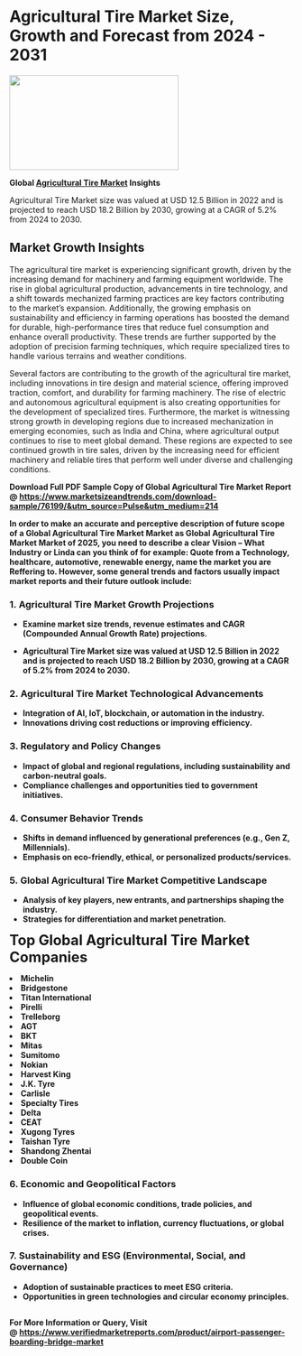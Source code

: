 <H1>Agricultural Tire Market Size, Growth and Forecast from 2024 - 2031</H1><img class="aligncenter size-medium wp-image-584254" src="https://thirdeyenews.in/wp-content/uploads/2024/09/Global-Market-Research-300x168.jpeg" alt="" width="300" height="168" /><p><strong>Global&nbsp;<a href="https://www.marketsizeandtrends.com/download-sample/76199/&amp;utm_source=Pulse&amp;utm_medium=214">Agricultural Tire Market</a> Insights</strong></p><p>Agricultural Tire Market size was valued at USD 12.5 Billion in 2022 and is projected to reach USD 18.2 Billion by 2030, growing at a CAGR of 5.2% from 2024 to 2030.</p><p><h2>Market Growth Insights</h2> <p>The agricultural tire market is experiencing significant growth, driven by the increasing demand for machinery and farming equipment worldwide. The rise in global agricultural production, advancements in tire technology, and a shift towards mechanized farming practices are key factors contributing to the market’s expansion. Additionally, the growing emphasis on sustainability and efficiency in farming operations has boosted the demand for durable, high-performance tires that reduce fuel consumption and enhance overall productivity. These trends are further supported by the adoption of precision farming techniques, which require specialized tires to handle various terrains and weather conditions.</p> <p><strong></strong></p> <p>Several factors are contributing to the growth of the agricultural tire market, including innovations in tire design and material science, offering improved traction, comfort, and durability for farming machinery. The rise of electric and autonomous agricultural equipment is also creating opportunities for the development of specialized tires. Furthermore, the market is witnessing strong growth in developing regions due to increased mechanization in emerging economies, such as India and China, where agricultural output continues to rise to meet global demand. These regions are expected to see continued growth in tire sales, driven by the increasing need for efficient machinery and reliable tires that perform well under diverse and challenging conditions.</p> <p><strong></p><p><span class=""><strong>Download Full PDF Sample Copy of Global Agricultural Tire Market Report</strong> @ <a href="https://www.marketsizeandtrends.com/download-sample/76199/&amp;utm_source=Pulse&amp;utm_medium=214" target="_blank">https://www.marketsizeandtrends.com/download-sample/76199/&amp;utm_source=Pulse&amp;utm_medium=214</a></span></p><p>In order to make an accurate and perceptive description of future scope of a Global&nbsp;Agricultural Tire Market Market as Global&nbsp;Agricultural Tire Market Market of 2025, you need to describe a clear Vision &ndash; What Industry or Linda can you think of for example: Quote from a Technology, healthcare, automotive, renewable energy, name the market you are Reffering to. However, some general trends and factors usually impact market reports and their future outlook include:</p><h3>1.&nbsp;<strong>Agricultural Tire Market Growth Projections</strong></h3><ul><li>Examine market size trends, revenue estimates and CAGR (Compounded Annual Growth Rate) projections.</li><li><p>Agricultural Tire Market size was valued at USD 12.5 Billion in 2022 and is projected to reach USD 18.2 Billion by 2030, growing at a CAGR of 5.2% from 2024 to 2030.</p></li></ul><h3>2.&nbsp;<strong>Agricultural Tire Market Technological Advancements</strong></h3><ul><li>Integration of AI, IoT, blockchain, or automation in the industry.</li><li>Innovations driving cost reductions or improving efficiency.</li></ul><h3>3.&nbsp;<strong>Regulatory and Policy Changes</strong></h3><ul><li>Impact of global and regional regulations, including sustainability and carbon-neutral goals.</li><li>Compliance challenges and opportunities tied to government initiatives.</li></ul><h3>4.&nbsp;<strong>Consumer Behavior Trends</strong></h3><ul><li>Shifts in demand influenced by generational preferences (e.g., Gen Z, Millennials).</li><li>Emphasis on eco-friendly, ethical, or personalized products/services.</li></ul><h3>5.&nbsp;<strong>Global Agricultural Tire Market Competitive Landscape</strong></h3><ul><li>Analysis of key players, new entrants, and partnerships shaping the industry.</li><li>Strategies for differentiation and market penetration.</li></ul><p data-pm-slice="1 1 []"><span style="color: inherit; font-family: inherit; font-size: 25px;">Top Global Agricultural Tire Market Companies</span></p><div class="" data-test-id=""><p><li>Michelin</li><li> Bridgestone</li><li> Titan International</li><li> Pirelli</li><li> Trelleborg</li><li> AGT</li><li> BKT</li><li> Mitas</li><li> Sumitomo</li><li> Nokian</li><li> Harvest King</li><li> J.K. Tyre</li><li> Carlisle</li><li> Specialty Tires</li><li> Delta</li><li> CEAT</li><li> Xugong Tyres</li><li> Taishan Tyre</li><li> Shandong Zhentai</li><li> Double Coin</li></p></div><h3>6.&nbsp;<strong>Economic and Geopolitical Factors</strong></h3><ul><li>Influence of global economic conditions, trade policies, and geopolitical events.</li><li>Resilience of the market to inflation, currency fluctuations, or global crises.</li></ul><h3>7.&nbsp;<strong>Sustainability and ESG (Environmental, Social, and Governance)</strong></h3><ul><li>Adoption of sustainable practices to meet ESG criteria.</li><li>Opportunities in green technologies and circular economy principles.</li></ul><h2><strong style="font-size: 14px;">For More Information or Query, Visit @&nbsp;</strong><a style="background-color: #ffffff; font-size: 14px;" href="https://www.marketsizeandtrends.com/report/agricultural-tire-market/" target="_blank">https://www.verifiedmarketreports.com/product/airport-passenger-boarding-bridge-market</a></h2>
